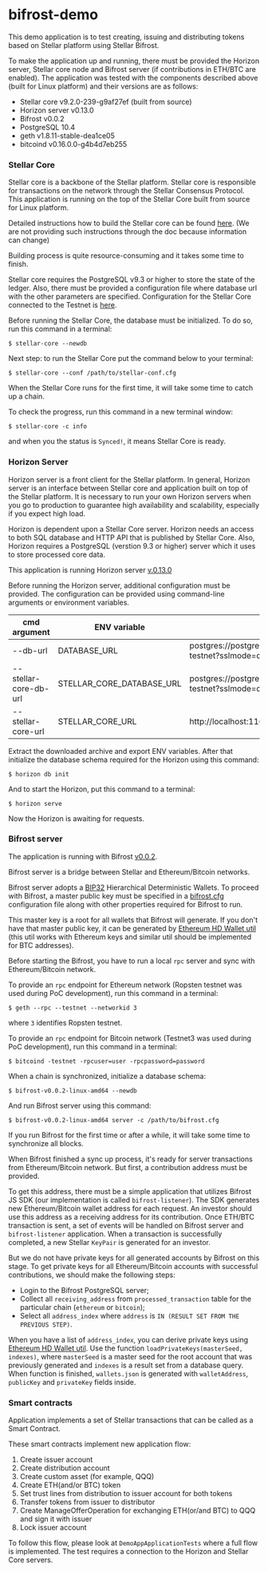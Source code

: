 # bifrost-demo
This demo application is to test creating, issuing and distributing tokens based on Stellar platform using Stellar Bifrost.

To make the application up and running, there must be provided the Horizon server, Stellar core node and Bifrost server (if contributions in ETH/BTC are enabled).
The application was tested with the components described above (built for Linux platform) and their versions are as follows:
- Stellar core v9.2.0-239-g9af27ef (built from source)
- Horizon server v0.13.0
- Bifrost v0.0.2
- PostgreSQL 10.4
- geth v1.8.11-stable-dea1ce05
- bitcoind v0.16.0.0-g4b4d7eb255

### Stellar Core
Stellar core is a backbone of the Stellar platform. Stellar core is responsible for transactions on the network through the Stellar Consensus Protocol.
This application is running on the top of the Stellar Core built from source for Linux platform.

Detailed instructions how to build the Stellar core can be found [here](https://github.com/stellar/stellar-core/blob/master/INSTALL.md).
(We are not providing such instructions through the doc because information can change) 

Building process is quite resource-consuming and it takes some time to finish.

Stellar core requires the PostgreSQL v9.3 or higher to store the state of the ledger.
Also, there must be provided a configuration file where database url with the other parameters are specified.
Configuration for the Stellar Core connected to the Testnet is [here](src/main/resources/stellar/stellar-core.cfg).

Before running the Stellar Core, the database must be initialized. To do so, run this command in a terminal:

`$ stellar-core --newdb`

Next step: to run the Stellar Core put the command below to your terminal:

`$ stellar-core --conf /path/to/stellar-conf.cfg`

When the Stellar Core runs for the first time, it will take some time to catch up a chain.

To check the progress, run this command in a new terminal window:

`$ stellar-core -c info`

and when you the status is `Synced!`, it means Stellar Core is ready.

### Horizon Server
Horizon server is a front client for the Stellar platform. In general, Horizon server is an interface between Stellar core and application built on top of the Stellar platform.
It is necessary to run your own Horizon servers when you go to production to guarantee high availability and scalability, especially if you expect high load.

Horizon is dependent upon a Stellar Core server. Horizon needs an access to both SQL database and HTTP API that is published by Stellar Core.
Also, Horizon requires a PostgreSQL (verstion 9.3 or higher) server which it uses to store processed core data.

This application is running Horizon server [v.0.13.0](https://github.com/stellar/go/releases/tag/horizon-v0.13.0)

Before running the Horizon server, additional configuration must be provided.
The configuration can be provided using command-line arguments or environment variables.

| cmd argument          	| ENV variable              	| value                                                                  	|
|-----------------------	|---------------------------	|------------------------------------------------------------------------	|
| --db-url              	| DATABASE_URL              	| postgres://postgres:postgres@localhost/horizon-testnet?sslmode=disable 	|
| --stellar-core-db-url 	| STELLAR_CORE_DATABASE_URL 	| postgres://postgres:postgres@localhost/core-testnet?sslmode=disable    	|
| --stellar-core-url    	| STELLAR_CORE_URL          	| http://localhost:11626                                                 	|

Extract the downloaded archive and export ENV variables.
After that initialize the database schema required for the Horizon using this command:

`$ horizon db init`

And to start the Horizon, put this command to a terminal:

`$ horizon serve`

Now the Horizon is awaiting for requests.

### Bifrost server
The application is running with Bifrost [v0.0.2](https://github.com/stellar/go/releases/tag/bifrost-v0.0.2).

Bifrost server is a bridge between Stellar and Ethereum/Bitcoin networks. 

Bifrost server adopts a [BIP32](https://github.com/bitcoin/bips/blob/master/bip-0032.mediawiki) Hierarchical Deterministic Wallets.
To proceed with Bifrost, a master public key must be specified in a [bifrost.cfg](src/main/resources/stellar/bifrost.cfg) configuration file along with other properties required for Bifrost to run.

This master key is a root for all wallets that Bifrost will generate.
If you don't have that master public key, it can be generated by [Ethereum HD Wallet util](ethereum-hd-wallet) (this util works with Ethereum keys and similar util should be implemented for BTC addresses).

Before starting the Bifrost, you have to run a local `rpc` server and sync with Ethereum/Bitcoin network.

To provide an `rpc` endpoint for Ethereum network (Ropsten testnet was used during PoC development), run this command in a terminal:

`$ geth --rpc --testnet --networkid 3`

where `3` identifies Ropsten testnet.

To provide an `rpc` endpoint for Bitcoin network (Testnet3 was used during PoC development), run this command in a terminal:

`$ bitcoind -testnet -rpcuser=user -rpcpassword=password`

When a chain is synchronized, initialize a database schema:

`$ bifrost-v0.0.2-linux-amd64 --newdb`

And run Bifrost server using this command:

`$ bifrost-v0.0.2-linux-amd64 server -c /path/to/bifrost.cfg`

If you run Bifrost for the first time or after a while, it will take some time to synchronize all blocks.

When Bifrost finished a sync up process, it's ready for server transactions from Ethereum/Bitcoin network.
But first, a contribution address must be provided.

To get this address, there must be a simple application that utilizes Bifrost JS SDK (our implementation is called `bifrost-listener`). The SDK generates new Ethereum/Bitcoin wallet address for each request. 
An investor should use this address as a receiving address for its contribution. Once ETH/BTC transaction is sent, a set of events will be handled on Bifrost server and `bifrost-listener` application.
When a transaction is successfully completed, a new Stellar `KeyPair` is generated for an investor.

But we do not have private keys for all generated accounts by Bifrost on this stage.
To get private keys for all Ethereum/Bitcoin accounts with successful contributions, we should make the following steps:
- Login to the Bifrost PostgreSQL server;
- Collect all `receiving_address` from `processed_transaction` table for the particular chain (`ethereum` or `bitcoin`);
- Select all `address_index` where `address` is `IN (RESULT SET FROM THE PREVIOUS STEP)`.

When you have a list of `address_index`, you can derive private keys using [Ethereum HD Wallet util](ethereum-hd-wallet).
Use the function `loadPrivateKeys(masterSeed, indexes)`, where `masterSeed` is a master seed for the root account that was previously generated
and `indexes` is a result set from a database query.
When function is finished, `wallets.json` is generated with `walletAddress`, `publicKey` and `privateKey` fields inside.

### Smart contracts

Application implements a set of Stellar transactions that can be called as a Smart Contract.

These smart contracts implement new application flow:

1. Create issuer account
2. Create distribution account
3. Create custom asset (for example, QQQ)
4. Create ETH(and/or BTC) token
5. Set trust lines from distribution to issuer account for both tokens
6. Transfer tokens from issuer to distributor
7. Create ManageOfferOperation for exchanging ETH(or/and BTC) to QQQ and sign it with issuer
8. Lock issuer account

To follow this flow, please look at `DemoAppApplicationTests` where a full flow is implemented.
The test requires a connection to the Horizon and Stellar Core servers.
